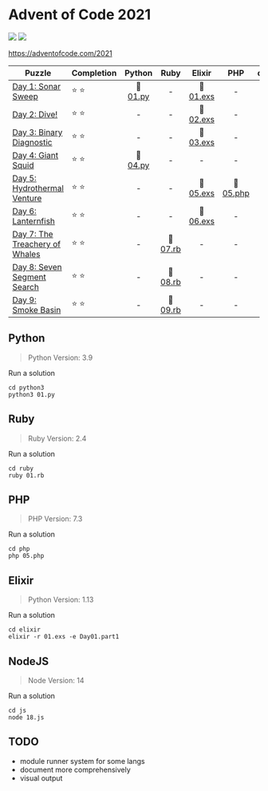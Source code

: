 # Advent of Code 2021

![](https://img.shields.io/badge/stars%20⭐-18-yellow) ![](https://img.shields.io/badge/days%20completed-9-red)

https://adventofcode.com/2021

| Puzzle | Completion | Python | Ruby | Elixir | PHP | other |
|--------|------------|:------:|:----:|:------:|:---:|:-----:|
| [Day 1: Sonar Sweep](https://adventofcode.com/2021/day/1) | :star: :star: | :snake: [01.py](python3/01.py) | - | :heart_decoration: [01.exs](elixir/01.exs) | - | - |
| [Day 2: Dive!](https://adventofcode.com/2021/day/2) | :star: :star: | - | - | :heart_decoration: [02.exs](elixir/02.exs) | - | - |
| [Day 3: Binary Diagnostic](https://adventofcode.com/2021/day/3) | :star: :star: | - | - | :heart_decoration: [03.exs](elixir/03.exs) | - | - |
| [Day 4: Giant Squid](https://adventofcode.com/2021/day/4) | :star: :star: | :snake: [04.py](python3/04.py) | - | - | - | - |
| [Day 5: Hydrothermal Venture](https://adventofcode.com/2021/day/5) | :star: :star: | - | - | :heart_decoration: [05.exs](elixir/05.exs) | :elephant: [05.php](php/05.php) | - |
| [Day 6: Lanternfish](https://adventofcode.com/2021/day/6) | :star: :star: | - | - | :heart_decoration: [06.exs](elixir/06.exs) | - | - |
| [Day 7: The Treachery of Whales](https://adventofcode.com/2021/day/7) | :star: :star: | - | :rotating_light: [07.rb](ruby/07.rb) | - | - | - |
| [Day 8: Seven Segment Search](https://adventofcode.com/2021/day/8) | :star: :star: | - | :rotating_light: [08.rb](ruby/08.rb) | - | - | - |
| [Day 9: Smoke Basin](https://adventofcode.com/2021/day/9) | :star: :star: | - | :rotating_light: [09.rb](ruby/09.rb) | - | - | - |

## Python

> Python Version: 3.9

Run a solution

```
cd python3
python3 01.py
```

## Ruby

> Ruby Version: 2.4

Run a solution

```
cd ruby
ruby 01.rb
```

## PHP

> PHP Version: 7.3

Run a solution

```
cd php
php 05.php
```

## Elixir

> Python Version: 1.13

Run a solution

```
cd elixir
elixir -r 01.exs -e Day01.part1
```

## NodeJS

> Node Version: 14

Run a solution

```
cd js
node 18.js
```

## TODO

- module runner system for some langs
- document more comprehensively
- visual output